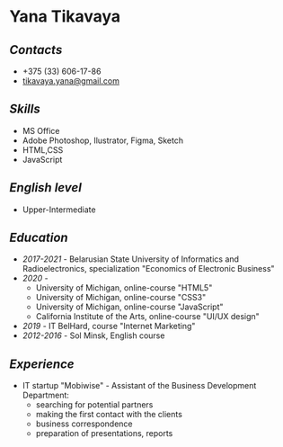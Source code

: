 # Yana Tikavaya
## *Contacts*
* +375 (33)  606-17-86
* tikavaya.yana@gmail.com
## *Skills*
* MS Office
* Adobe Photoshop, Ilustrator, Figma, Sketch
* HTML,CSS
* JavaScript
## *English level*
* Upper-Intermediate
## *Education*
* *2017-2021* - Belarusian State University of Informatics and Radioelectronics, specialization "Economics of Electronic Business"
* *2020* -
   * University of Michigan, online-course "HTML5"
   * University of Michigan, online-course "CSS3"
   * University of Michigan, online-course "JavaScript"
   * California Institute of the Arts, online-course "UI/UX design"
* *2019* - IT BelHard, course "Internet Marketing" 
* *2012-2016* - Sol Minsk, English course

## *Experience*
* IT startup "Mobiwise" - Assistant of the Business Development Department:
    * searching for potential partners
    * making the first contact with the clients
    * business correspondence
    * preparation of presentations, reports
 

